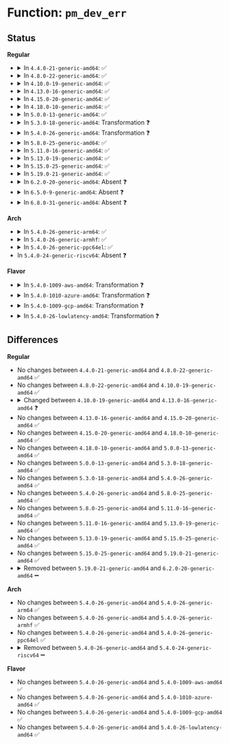 # Function: <code>pm_dev_err</code>

## Status
<b>Regular</b>
<ul>
<li>
<details>
<summary>In <code>4.4.0-21-generic-amd64</code>: ✅</summary>

```c
void pm_dev_err(struct device * dev, pm_message_t state, char * info, int error)
```

```json
{
  "name": "pm_dev_err",
  "collision_type": "Unique Static",
  "inline_type": "No",
  "funcs": [
    {
      "addr": 18446744071584450080,
      "name": "pm_dev_err",
      "external": false,
      "loc": "drivers/base/power/main.c:352",
      "file": "drivers/base/power/main.c",
      "inline": "seen, unknown",
      "caller_inline": [],
      "caller_func": [
        "drivers/base/power/main.c:async_resume_noirq",
        "drivers/base/power/main.c:async_resume_early",
        "drivers/base/power/main.c:async_resume",
        "drivers/base/power/main.c:async_suspend_noirq",
        "drivers/base/power/main.c:async_suspend_late",
        "drivers/base/power/main.c:async_suspend",
        "drivers/base/power/main.c:dpm_resume_noirq",
        "drivers/base/power/main.c:dpm_resume_early",
        "drivers/base/power/main.c:dpm_resume",
        "drivers/base/power/main.c:dpm_suspend_noirq",
        "drivers/base/power/main.c:dpm_suspend_late",
        "drivers/base/power/main.c:dpm_suspend"
      ]
    }
  ],
  "symbols": [
    {
      "addr": 18446744071584450080,
      "name": "pm_dev_err",
      "section": ".text",
      "bind": "STB_LOCAL",
      "size": 73
    }
  ]
}
```
</details>
</li>
<li>
<details>
<summary>In <code>4.8.0-22-generic-amd64</code>: ✅</summary>

```c
void pm_dev_err(struct device * dev, pm_message_t state, char * info, int error)
```

```json
{
  "name": "pm_dev_err",
  "collision_type": "Unique Static",
  "inline_type": "No",
  "funcs": [
    {
      "addr": 18446744071584786208,
      "name": "pm_dev_err",
      "external": false,
      "loc": "drivers/base/power/main.c:354",
      "file": "drivers/base/power/main.c",
      "inline": "seen, unknown",
      "caller_inline": [],
      "caller_func": [
        "drivers/base/power/main.c:dpm_suspend",
        "drivers/base/power/main.c:async_suspend",
        "drivers/base/power/main.c:dpm_suspend_late",
        "drivers/base/power/main.c:async_suspend_late",
        "drivers/base/power/main.c:dpm_suspend_noirq",
        "drivers/base/power/main.c:async_suspend_noirq",
        "drivers/base/power/main.c:dpm_resume",
        "drivers/base/power/main.c:async_resume",
        "drivers/base/power/main.c:dpm_resume_early",
        "drivers/base/power/main.c:async_resume_early",
        "drivers/base/power/main.c:dpm_resume_noirq",
        "drivers/base/power/main.c:async_resume_noirq"
      ]
    }
  ],
  "symbols": [
    {
      "addr": 18446744071584786208,
      "name": "pm_dev_err",
      "section": ".text",
      "bind": "STB_LOCAL",
      "size": 73
    }
  ]
}
```
</details>
</li>
<li>
<details>
<summary>In <code>4.10.0-19-generic-amd64</code>: ✅</summary>

```c
void pm_dev_err(struct device * dev, pm_message_t state, char * info, int error)
```

```json
{
  "name": "pm_dev_err",
  "collision_type": "Unique Static",
  "inline_type": "No",
  "funcs": [
    {
      "addr": 18446744071584978000,
      "name": "pm_dev_err",
      "external": false,
      "loc": "drivers/base/power/main.c:412",
      "file": "drivers/base/power/main.c",
      "inline": "seen, unknown",
      "caller_inline": [],
      "caller_func": [
        "drivers/base/power/main.c:dpm_suspend",
        "drivers/base/power/main.c:async_suspend",
        "drivers/base/power/main.c:dpm_suspend_late",
        "drivers/base/power/main.c:async_suspend_late",
        "drivers/base/power/main.c:dpm_suspend_noirq",
        "drivers/base/power/main.c:async_suspend_noirq",
        "drivers/base/power/main.c:dpm_resume",
        "drivers/base/power/main.c:async_resume",
        "drivers/base/power/main.c:dpm_resume_early",
        "drivers/base/power/main.c:async_resume_early",
        "drivers/base/power/main.c:dpm_resume_noirq",
        "drivers/base/power/main.c:async_resume_noirq"
      ]
    }
  ],
  "symbols": [
    {
      "addr": 18446744071584978000,
      "name": "pm_dev_err",
      "section": ".text",
      "bind": "STB_LOCAL",
      "size": 73
    }
  ]
}
```
</details>
</li>
<li>
<details>
<summary>In <code>4.13.0-16-generic-amd64</code>: ✅</summary>

```c
void pm_dev_err(struct device * dev, pm_message_t state, const char * info, int error)
```

```json
{
  "name": "pm_dev_err",
  "collision_type": "Unique Static",
  "inline_type": "No",
  "funcs": [
    {
      "addr": 18446744071585062672,
      "name": "pm_dev_err",
      "external": false,
      "loc": "drivers/base/power/main.c:414",
      "file": "drivers/base/power/main.c",
      "inline": "seen, unknown",
      "caller_inline": [],
      "caller_func": [
        "drivers/base/power/main.c:dpm_suspend",
        "drivers/base/power/main.c:async_suspend",
        "drivers/base/power/main.c:dpm_suspend_late",
        "drivers/base/power/main.c:async_suspend_late",
        "drivers/base/power/main.c:dpm_suspend_noirq",
        "drivers/base/power/main.c:async_suspend_noirq",
        "drivers/base/power/main.c:dpm_resume",
        "drivers/base/power/main.c:async_resume",
        "drivers/base/power/main.c:dpm_resume_early",
        "drivers/base/power/main.c:async_resume_early",
        "drivers/base/power/main.c:dpm_resume_noirq",
        "drivers/base/power/main.c:async_resume_noirq"
      ]
    }
  ],
  "symbols": [
    {
      "addr": 18446744071585062672,
      "name": "pm_dev_err",
      "section": ".text",
      "bind": "STB_LOCAL",
      "size": 71
    }
  ]
}
```
</details>
</li>
<li>
<details>
<summary>In <code>4.15.0-20-generic-amd64</code>: ✅</summary>

```c
void pm_dev_err(struct device * dev, pm_message_t state, const char * info, int error)
```

```json
{
  "name": "pm_dev_err",
  "collision_type": "Unique Static",
  "inline_type": "No",
  "funcs": [
    {
      "addr": 18446744071585485504,
      "name": "pm_dev_err",
      "external": false,
      "loc": "drivers/base/power/main.c:414",
      "file": "drivers/base/power/main.c",
      "inline": "seen, unknown",
      "caller_inline": [],
      "caller_func": [
        "drivers/base/power/main.c:dpm_suspend",
        "drivers/base/power/main.c:async_suspend",
        "drivers/base/power/main.c:dpm_suspend_late",
        "drivers/base/power/main.c:async_suspend_late",
        "drivers/base/power/main.c:dpm_noirq_suspend_devices",
        "drivers/base/power/main.c:async_suspend_noirq",
        "drivers/base/power/main.c:dpm_resume",
        "drivers/base/power/main.c:async_resume",
        "drivers/base/power/main.c:dpm_resume_early",
        "drivers/base/power/main.c:async_resume_early",
        "drivers/base/power/main.c:dpm_noirq_resume_devices",
        "drivers/base/power/main.c:async_resume_noirq"
      ]
    }
  ],
  "symbols": [
    {
      "addr": 18446744071585485504,
      "name": "pm_dev_err",
      "section": ".text",
      "bind": "STB_LOCAL",
      "size": 71
    }
  ]
}
```
</details>
</li>
<li>
<details>
<summary>In <code>4.18.0-10-generic-amd64</code>: ✅</summary>

```c
void pm_dev_err(struct device * dev, pm_message_t state, const char * info, int error)
```

```json
{
  "name": "pm_dev_err",
  "collision_type": "Unique Static",
  "inline_type": "No",
  "funcs": [
    {
      "addr": 18446744071585743776,
      "name": "pm_dev_err",
      "external": false,
      "loc": "drivers/base/power/main.c:410",
      "file": "drivers/base/power/main.c",
      "inline": "seen, unknown",
      "caller_inline": [],
      "caller_func": [
        "drivers/base/power/main.c:dpm_suspend",
        "drivers/base/power/main.c:async_suspend",
        "drivers/base/power/main.c:dpm_suspend_late",
        "drivers/base/power/main.c:async_suspend_late",
        "drivers/base/power/main.c:dpm_noirq_suspend_devices",
        "drivers/base/power/main.c:async_suspend_noirq",
        "drivers/base/power/main.c:dpm_resume",
        "drivers/base/power/main.c:async_resume",
        "drivers/base/power/main.c:dpm_resume_early",
        "drivers/base/power/main.c:async_resume_early",
        "drivers/base/power/main.c:dpm_noirq_resume_devices",
        "drivers/base/power/main.c:async_resume_noirq"
      ]
    }
  ],
  "symbols": [
    {
      "addr": 18446744071585743776,
      "name": "pm_dev_err",
      "section": ".text",
      "bind": "STB_LOCAL",
      "size": 71
    }
  ]
}
```
</details>
</li>
<li>
<details>
<summary>In <code>5.0.0-13-generic-amd64</code>: ✅</summary>

```c
void pm_dev_err(struct device * dev, pm_message_t state, const char * info, int error)
```

```json
{
  "name": "pm_dev_err",
  "collision_type": "Unique Static",
  "inline_type": "No",
  "funcs": [
    {
      "addr": 18446744071585876512,
      "name": "pm_dev_err",
      "external": false,
      "loc": "drivers/base/power/main.c:411",
      "file": "drivers/base/power/main.c",
      "inline": "seen, unknown",
      "caller_inline": [],
      "caller_func": [
        "drivers/base/power/main.c:dpm_suspend",
        "drivers/base/power/main.c:async_suspend",
        "drivers/base/power/main.c:dpm_suspend_late",
        "drivers/base/power/main.c:async_suspend_late",
        "drivers/base/power/main.c:dpm_noirq_suspend_devices",
        "drivers/base/power/main.c:async_suspend_noirq",
        "drivers/base/power/main.c:dpm_resume",
        "drivers/base/power/main.c:async_resume",
        "drivers/base/power/main.c:dpm_resume_early",
        "drivers/base/power/main.c:async_resume_early",
        "drivers/base/power/main.c:dpm_noirq_resume_devices",
        "drivers/base/power/main.c:async_resume_noirq"
      ]
    }
  ],
  "symbols": [
    {
      "addr": 18446744071585876512,
      "name": "pm_dev_err",
      "section": ".text",
      "bind": "STB_LOCAL",
      "size": 71
    }
  ]
}
```
</details>
</li>
<li>
<details>
<summary>In <code>5.3.0-18-generic-amd64</code>: Transformation ❓</summary>

```c
void pm_dev_err(struct device * dev, pm_message_t state, const char * info, int error)
```

```json
{
  "name": "pm_dev_err",
  "collision_type": "Unique Static",
  "inline_type": "No",
  "funcs": [
    {
      "addr": 0,
      "name": "pm_dev_err",
      "external": false,
      "loc": "drivers/base/power/main.c:418",
      "file": "drivers/base/power/main.c",
      "inline": "seen, unknown",
      "caller_inline": [],
      "caller_func": [
        "drivers/base/power/main.c:dpm_suspend",
        "drivers/base/power/main.c:async_suspend",
        "drivers/base/power/main.c:dpm_suspend_late",
        "drivers/base/power/main.c:async_suspend_late",
        "drivers/base/power/main.c:dpm_noirq_suspend_devices",
        "drivers/base/power/main.c:async_suspend_noirq",
        "drivers/base/power/main.c:dpm_resume",
        "drivers/base/power/main.c:async_resume",
        "drivers/base/power/main.c:dpm_resume_early",
        "drivers/base/power/main.c:async_resume_early",
        "drivers/base/power/main.c:dpm_noirq_resume_devices",
        "drivers/base/power/main.c:async_resume_noirq"
      ]
    }
  ],
  "symbols": [
    {
      "addr": 18446744071586099792,
      "name": "pm_dev_err",
      "section": ".text",
      "bind": "STB_LOCAL",
      "size": 48
    },
    {
      "addr": 18446744071586113760,
      "name": "pm_dev_err.cold",
      "section": ".text",
      "bind": "STB_LOCAL",
      "size": 31
    }
  ]
}
```
</details>
</li>
<li>
<details>
<summary>In <code>5.4.0-26-generic-amd64</code>: Transformation ❓</summary>

```c
void pm_dev_err(struct device * dev, pm_message_t state, const char * info, int error)
```

```json
{
  "name": "pm_dev_err",
  "collision_type": "Unique Static",
  "inline_type": "No",
  "funcs": [
    {
      "addr": 0,
      "name": "pm_dev_err",
      "external": false,
      "loc": "drivers/base/power/main.c:446",
      "file": "drivers/base/power/main.c",
      "inline": "seen, unknown",
      "caller_inline": [],
      "caller_func": [
        "drivers/base/power/main.c:dpm_suspend",
        "drivers/base/power/main.c:async_suspend",
        "drivers/base/power/main.c:dpm_suspend_late",
        "drivers/base/power/main.c:async_suspend_late",
        "drivers/base/power/main.c:dpm_suspend_noirq",
        "drivers/base/power/main.c:async_suspend_noirq",
        "drivers/base/power/main.c:dpm_resume",
        "drivers/base/power/main.c:async_resume",
        "drivers/base/power/main.c:dpm_resume_early",
        "drivers/base/power/main.c:async_resume_early",
        "drivers/base/power/main.c:dpm_resume_noirq",
        "drivers/base/power/main.c:async_resume_noirq"
      ]
    }
  ],
  "symbols": [
    {
      "addr": 18446744071586247184,
      "name": "pm_dev_err",
      "section": ".text",
      "bind": "STB_LOCAL",
      "size": 48
    },
    {
      "addr": 18446744071586261184,
      "name": "pm_dev_err.cold",
      "section": ".text",
      "bind": "STB_LOCAL",
      "size": 31
    }
  ]
}
```
</details>
</li>
<li>
<details>
<summary>In <code>5.8.0-25-generic-amd64</code>: ✅</summary>

```c
void pm_dev_err(struct device * dev, pm_message_t state, const char * info, int error)
```

```json
{
  "name": "pm_dev_err",
  "collision_type": "Unique Static",
  "inline_type": "No",
  "funcs": [
    {
      "addr": 18446744071587029216,
      "name": "pm_dev_err",
      "external": false,
      "loc": "drivers/base/power/main.c:450",
      "file": "drivers/base/power/main.c",
      "inline": "seen, unknown",
      "caller_inline": [],
      "caller_func": [
        "drivers/base/power/main.c:dpm_suspend",
        "drivers/base/power/main.c:async_suspend",
        "drivers/base/power/main.c:dpm_suspend_late",
        "drivers/base/power/main.c:async_suspend_late",
        "drivers/base/power/main.c:dpm_noirq_suspend_devices",
        "drivers/base/power/main.c:async_suspend_noirq",
        "drivers/base/power/main.c:dpm_resume",
        "drivers/base/power/main.c:async_resume",
        "drivers/base/power/main.c:dpm_resume_early",
        "drivers/base/power/main.c:async_resume_early",
        "drivers/base/power/main.c:dpm_noirq_resume_devices",
        "drivers/base/power/main.c:async_resume_noirq"
      ]
    }
  ],
  "symbols": [
    {
      "addr": 18446744071587029216,
      "name": "pm_dev_err",
      "section": ".text",
      "bind": "STB_LOCAL",
      "size": 70
    }
  ]
}
```
</details>
</li>
<li>
<details>
<summary>In <code>5.11.0-16-generic-amd64</code>: ✅</summary>

```c
void pm_dev_err(struct device * dev, pm_message_t state, const char * info, int error)
```

```json
{
  "name": "pm_dev_err",
  "collision_type": "Unique Static",
  "inline_type": "No",
  "funcs": [
    {
      "addr": 18446744071591488692,
      "name": "pm_dev_err",
      "external": false,
      "loc": "drivers/base/power/main.c:449",
      "file": "drivers/base/power/main.c",
      "inline": "seen, unknown",
      "caller_inline": [],
      "caller_func": [
        "drivers/base/power/main.c:dpm_suspend",
        "drivers/base/power/main.c:async_suspend",
        "drivers/base/power/main.c:dpm_suspend_late",
        "drivers/base/power/main.c:async_suspend_late",
        "drivers/base/power/main.c:dpm_noirq_suspend_devices",
        "drivers/base/power/main.c:async_suspend_noirq",
        "drivers/base/power/main.c:dpm_resume",
        "drivers/base/power/main.c:async_resume",
        "drivers/base/power/main.c:dpm_resume_early",
        "drivers/base/power/main.c:async_resume_early",
        "drivers/base/power/main.c:dpm_noirq_resume_devices",
        "drivers/base/power/main.c:async_resume_noirq"
      ]
    }
  ],
  "symbols": [
    {
      "addr": 18446744071591488692,
      "name": "pm_dev_err",
      "section": ".text",
      "bind": "STB_LOCAL",
      "size": 70
    }
  ]
}
```
</details>
</li>
<li>
<details>
<summary>In <code>5.13.0-19-generic-amd64</code>: ✅</summary>

```c
void pm_dev_err(struct device * dev, pm_message_t state, const char * info, int error)
```

```json
{
  "name": "pm_dev_err",
  "collision_type": "Unique Static",
  "inline_type": "No",
  "funcs": [
    {
      "addr": 18446744071591431734,
      "name": "pm_dev_err",
      "external": false,
      "loc": "drivers/base/power/main.c:450",
      "file": "drivers/base/power/main.c",
      "inline": "seen, unknown",
      "caller_inline": [],
      "caller_func": [
        "drivers/base/power/main.c:dpm_suspend",
        "drivers/base/power/main.c:async_suspend",
        "drivers/base/power/main.c:dpm_suspend_late",
        "drivers/base/power/main.c:async_suspend_late",
        "drivers/base/power/main.c:dpm_noirq_suspend_devices",
        "drivers/base/power/main.c:async_suspend_noirq",
        "drivers/base/power/main.c:dpm_resume",
        "drivers/base/power/main.c:async_resume",
        "drivers/base/power/main.c:dpm_resume_early",
        "drivers/base/power/main.c:async_resume_early",
        "drivers/base/power/main.c:dpm_noirq_resume_devices",
        "drivers/base/power/main.c:async_resume_noirq"
      ]
    }
  ],
  "symbols": [
    {
      "addr": 18446744071591431734,
      "name": "pm_dev_err",
      "section": ".text",
      "bind": "STB_LOCAL",
      "size": 60
    }
  ]
}
```
</details>
</li>
<li>
<details>
<summary>In <code>5.15.0-25-generic-amd64</code>: ✅</summary>

```c
void pm_dev_err(struct device * dev, pm_message_t state, const char * info, int error)
```

```json
{
  "name": "pm_dev_err",
  "collision_type": "Unique Static",
  "inline_type": "No",
  "funcs": [
    {
      "addr": 18446744071592491248,
      "name": "pm_dev_err",
      "external": false,
      "loc": "drivers/base/power/main.c:447",
      "file": "drivers/base/power/main.c",
      "inline": "seen, unknown",
      "caller_inline": [],
      "caller_func": [
        "drivers/base/power/main.c:dpm_suspend",
        "drivers/base/power/main.c:async_suspend",
        "drivers/base/power/main.c:dpm_suspend_late",
        "drivers/base/power/main.c:async_suspend_late",
        "drivers/base/power/main.c:dpm_noirq_suspend_devices",
        "drivers/base/power/main.c:async_suspend_noirq",
        "drivers/base/power/main.c:dpm_resume",
        "drivers/base/power/main.c:async_resume",
        "drivers/base/power/main.c:dpm_resume_early",
        "drivers/base/power/main.c:async_resume_early",
        "drivers/base/power/main.c:dpm_noirq_resume_devices",
        "drivers/base/power/main.c:async_resume_noirq"
      ]
    }
  ],
  "symbols": [
    {
      "addr": 18446744071592491248,
      "name": "pm_dev_err",
      "section": ".text",
      "bind": "STB_LOCAL",
      "size": 60
    }
  ]
}
```
</details>
</li>
<li>
<details>
<summary>In <code>5.19.0-21-generic-amd64</code>: ✅</summary>

```c
void pm_dev_err(struct device * dev, pm_message_t state, const char * info, int error)
```

```json
{
  "name": "pm_dev_err",
  "collision_type": "Unique Static",
  "inline_type": "No",
  "funcs": [
    {
      "addr": 18446744071594361025,
      "name": "pm_dev_err",
      "external": false,
      "loc": "drivers/base/power/main.c:446",
      "file": "drivers/base/power/main.c",
      "inline": "seen, unknown",
      "caller_inline": [],
      "caller_func": [
        "drivers/base/power/main.c:dpm_suspend",
        "drivers/base/power/main.c:async_suspend",
        "drivers/base/power/main.c:dpm_suspend_late",
        "drivers/base/power/main.c:async_suspend_late",
        "drivers/base/power/main.c:dpm_noirq_suspend_devices",
        "drivers/base/power/main.c:async_suspend_noirq",
        "drivers/base/power/main.c:dpm_resume",
        "drivers/base/power/main.c:async_resume",
        "drivers/base/power/main.c:dpm_resume_early",
        "drivers/base/power/main.c:async_resume_early",
        "drivers/base/power/main.c:dpm_noirq_resume_devices",
        "drivers/base/power/main.c:async_resume_noirq"
      ]
    }
  ],
  "symbols": [
    {
      "addr": 18446744071594361025,
      "name": "pm_dev_err",
      "section": ".text",
      "bind": "STB_LOCAL",
      "size": 78
    }
  ]
}
```
</details>
</li>
<li>
<details>
<summary>In <code>6.2.0-20-generic-amd64</code>: Absent ❓</summary>

```json
{
  "name": "pm_dev_err",
  "collision_type": "Unique Static",
  "inline_type": "Full",
  "funcs": [
    {
      "addr": 18446744071590408808,
      "name": "pm_dev_err",
      "external": false,
      "loc": "drivers/base/power/main.c:446",
      "file": "drivers/base/power/main.c",
      "inline": "not declared, inlined",
      "caller_inline": [
        "drivers/base/power/main.c:dpm_suspend",
        "drivers/base/power/main.c:async_suspend",
        "drivers/base/power/main.c:dpm_suspend_late",
        "drivers/base/power/main.c:async_suspend_late",
        "drivers/base/power/main.c:dpm_noirq_suspend_devices",
        "drivers/base/power/main.c:async_suspend_noirq",
        "drivers/base/power/main.c:dpm_resume",
        "drivers/base/power/main.c:async_resume",
        "drivers/base/power/main.c:dpm_resume_early",
        "drivers/base/power/main.c:async_resume_early",
        "drivers/base/power/main.c:dpm_noirq_resume_devices",
        "drivers/base/power/main.c:async_resume_noirq"
      ],
      "caller_func": []
    }
  ],
  "symbols": []
}
```
</details>
</li>
<li>
<details>
<summary>In <code>6.5.0-9-generic-amd64</code>: Absent ❓</summary>

```json
{
  "name": "pm_dev_err",
  "collision_type": "Unique Static",
  "inline_type": "Full",
  "funcs": [
    {
      "addr": 18446744071590728376,
      "name": "pm_dev_err",
      "external": false,
      "loc": "drivers/base/power/main.c:446",
      "file": "drivers/base/power/main.c",
      "inline": "not declared, inlined",
      "caller_inline": [
        "drivers/base/power/main.c:dpm_suspend",
        "drivers/base/power/main.c:async_suspend",
        "drivers/base/power/main.c:dpm_suspend_late",
        "drivers/base/power/main.c:async_suspend_late",
        "drivers/base/power/main.c:dpm_noirq_suspend_devices",
        "drivers/base/power/main.c:async_suspend_noirq",
        "drivers/base/power/main.c:dpm_resume",
        "drivers/base/power/main.c:async_resume",
        "drivers/base/power/main.c:dpm_resume_early",
        "drivers/base/power/main.c:async_resume_early",
        "drivers/base/power/main.c:dpm_noirq_resume_devices",
        "drivers/base/power/main.c:async_resume_noirq"
      ],
      "caller_func": []
    }
  ],
  "symbols": []
}
```
</details>
</li>
<li>
<details>
<summary>In <code>6.8.0-31-generic-amd64</code>: Absent ❓</summary>

```json
{
  "name": "pm_dev_err",
  "collision_type": "Unique Static",
  "inline_type": "Full",
  "funcs": [
    {
      "addr": 18446744071591090296,
      "name": "pm_dev_err",
      "external": false,
      "loc": "drivers/base/power/main.c:446",
      "file": "drivers/base/power/main.c",
      "inline": "not declared, inlined",
      "caller_inline": [
        "drivers/base/power/main.c:dpm_suspend",
        "drivers/base/power/main.c:async_suspend",
        "drivers/base/power/main.c:dpm_suspend_late",
        "drivers/base/power/main.c:async_suspend_late",
        "drivers/base/power/main.c:dpm_noirq_suspend_devices",
        "drivers/base/power/main.c:async_suspend_noirq",
        "drivers/base/power/main.c:device_resume",
        "drivers/base/power/main.c:device_resume_early",
        "drivers/base/power/main.c:device_resume_noirq"
      ],
      "caller_func": []
    }
  ],
  "symbols": []
}
```
</details>
</li>
</ul>
<b>Arch</b>
<ul>
<li>
<details>
<summary>In <code>5.4.0-26-generic-arm64</code>: ✅</summary>

```c
void pm_dev_err(struct device * dev, pm_message_t state, const char * info, int error)
```

```json
{
  "name": "pm_dev_err",
  "collision_type": "Unique Static",
  "inline_type": "No",
  "funcs": [
    {
      "addr": 18446603336499082604,
      "name": "pm_dev_err",
      "external": false,
      "loc": "drivers/base/power/main.c:446",
      "file": "drivers/base/power/main.c",
      "inline": "seen, unknown",
      "caller_inline": [],
      "caller_func": [
        "drivers/base/power/main.c:dpm_suspend",
        "drivers/base/power/main.c:async_suspend",
        "drivers/base/power/main.c:dpm_suspend_late",
        "drivers/base/power/main.c:async_suspend_late",
        "drivers/base/power/main.c:dpm_suspend_noirq",
        "drivers/base/power/main.c:async_suspend_noirq",
        "drivers/base/power/main.c:dpm_resume",
        "drivers/base/power/main.c:async_resume",
        "drivers/base/power/main.c:dpm_resume_early",
        "drivers/base/power/main.c:async_resume_early",
        "drivers/base/power/main.c:dpm_resume_noirq",
        "drivers/base/power/main.c:async_resume_noirq"
      ]
    }
  ],
  "symbols": [
    {
      "addr": 18446603336499082604,
      "name": "pm_dev_err",
      "section": ".text",
      "bind": "STB_LOCAL",
      "size": 112
    }
  ]
}
```
</details>
</li>
<li>
<details>
<summary>In <code>5.4.0-26-generic-armhf</code>: ✅</summary>

```c
void pm_dev_err(struct device * dev, pm_message_t state, const char * info, int error)
```

```json
{
  "name": "pm_dev_err",
  "collision_type": "Unique Static",
  "inline_type": "No",
  "funcs": [
    {
      "addr": 3231635588,
      "name": "pm_dev_err",
      "external": false,
      "loc": "drivers/base/power/main.c:446",
      "file": "drivers/base/power/main.c",
      "inline": "seen, unknown",
      "caller_inline": [],
      "caller_func": [
        "drivers/base/power/main.c:dpm_suspend",
        "drivers/base/power/main.c:async_suspend",
        "drivers/base/power/main.c:dpm_suspend_late",
        "drivers/base/power/main.c:async_suspend_late",
        "drivers/base/power/main.c:dpm_suspend_noirq",
        "drivers/base/power/main.c:async_suspend_noirq",
        "drivers/base/power/main.c:dpm_resume",
        "drivers/base/power/main.c:async_resume",
        "drivers/base/power/main.c:dpm_resume_early",
        "drivers/base/power/main.c:async_resume_early",
        "drivers/base/power/main.c:dpm_resume_noirq",
        "drivers/base/power/main.c:async_resume_noirq"
      ]
    }
  ],
  "symbols": [
    {
      "addr": 3231635588,
      "name": "pm_dev_err",
      "section": ".text",
      "bind": "STB_LOCAL",
      "size": 92
    }
  ]
}
```
</details>
</li>
<li>
<details>
<summary>In <code>5.4.0-26-generic-ppc64el</code>: ✅</summary>

```c
void pm_dev_err(struct device * dev, pm_message_t state, const char * info, int error)
```

```json
{
  "name": "pm_dev_err",
  "collision_type": "Unique Static",
  "inline_type": "No",
  "funcs": [
    {
      "addr": 13835058055292242544,
      "name": "pm_dev_err",
      "external": false,
      "loc": "drivers/base/power/main.c:446",
      "file": "drivers/base/power/main.c",
      "inline": "seen, unknown",
      "caller_inline": [],
      "caller_func": [
        "drivers/base/power/main.c:dpm_suspend",
        "drivers/base/power/main.c:async_suspend",
        "drivers/base/power/main.c:dpm_suspend_late",
        "drivers/base/power/main.c:async_suspend_late",
        "drivers/base/power/main.c:dpm_suspend_noirq",
        "drivers/base/power/main.c:async_suspend_noirq",
        "drivers/base/power/main.c:dpm_resume",
        "drivers/base/power/main.c:async_resume",
        "drivers/base/power/main.c:dpm_resume_early",
        "drivers/base/power/main.c:async_resume_early",
        "drivers/base/power/main.c:dpm_resume_noirq",
        "drivers/base/power/main.c:async_resume_noirq"
      ]
    }
  ],
  "symbols": [
    {
      "addr": 13835058055292242544,
      "name": "pm_dev_err",
      "section": ".text",
      "bind": "STB_LOCAL",
      "size": 128
    }
  ]
}
```
</details>
</li>
<li>
In <code>5.4.0-24-generic-riscv64</code>: Absent ❓
</li>
</ul>
<b>Flavor</b>
<ul>
<li>
<details>
<summary>In <code>5.4.0-1009-aws-amd64</code>: Transformation ❓</summary>

```c
void pm_dev_err(struct device * dev, pm_message_t state, const char * info, int error)
```

```json
{
  "name": "pm_dev_err",
  "collision_type": "Unique Static",
  "inline_type": "No",
  "funcs": [
    {
      "addr": 0,
      "name": "pm_dev_err",
      "external": false,
      "loc": "drivers/base/power/main.c:446",
      "file": "drivers/base/power/main.c",
      "inline": "seen, unknown",
      "caller_inline": [],
      "caller_func": [
        "drivers/base/power/main.c:dpm_suspend",
        "drivers/base/power/main.c:async_suspend",
        "drivers/base/power/main.c:dpm_suspend_late",
        "drivers/base/power/main.c:async_suspend_late",
        "drivers/base/power/main.c:dpm_suspend_noirq",
        "drivers/base/power/main.c:async_suspend_noirq",
        "drivers/base/power/main.c:dpm_resume",
        "drivers/base/power/main.c:async_resume",
        "drivers/base/power/main.c:dpm_resume_early",
        "drivers/base/power/main.c:async_resume_early",
        "drivers/base/power/main.c:dpm_resume_noirq",
        "drivers/base/power/main.c:async_resume_noirq"
      ]
    }
  ],
  "symbols": [
    {
      "addr": 18446744071586008912,
      "name": "pm_dev_err",
      "section": ".text",
      "bind": "STB_LOCAL",
      "size": 48
    },
    {
      "addr": 18446744071586024512,
      "name": "pm_dev_err.cold",
      "section": ".text",
      "bind": "STB_LOCAL",
      "size": 31
    }
  ]
}
```
</details>
</li>
<li>
<details>
<summary>In <code>5.4.0-1010-azure-amd64</code>: Transformation ❓</summary>

```c
void pm_dev_err(struct device * dev, pm_message_t state, const char * info, int error)
```

```json
{
  "name": "pm_dev_err",
  "collision_type": "Unique Static",
  "inline_type": "No",
  "funcs": [
    {
      "addr": 0,
      "name": "pm_dev_err",
      "external": false,
      "loc": "drivers/base/power/main.c:446",
      "file": "drivers/base/power/main.c",
      "inline": "seen, unknown",
      "caller_inline": [],
      "caller_func": [
        "drivers/base/power/main.c:dpm_suspend",
        "drivers/base/power/main.c:async_suspend",
        "drivers/base/power/main.c:dpm_suspend_late",
        "drivers/base/power/main.c:async_suspend_late",
        "drivers/base/power/main.c:dpm_suspend_noirq",
        "drivers/base/power/main.c:async_suspend_noirq",
        "drivers/base/power/main.c:dpm_resume",
        "drivers/base/power/main.c:async_resume",
        "drivers/base/power/main.c:dpm_resume_early",
        "drivers/base/power/main.c:async_resume_early",
        "drivers/base/power/main.c:dpm_resume_noirq",
        "drivers/base/power/main.c:async_resume_noirq"
      ]
    }
  ],
  "symbols": [
    {
      "addr": 18446744071585856512,
      "name": "pm_dev_err",
      "section": ".text",
      "bind": "STB_LOCAL",
      "size": 48
    },
    {
      "addr": 18446744071585870464,
      "name": "pm_dev_err.cold",
      "section": ".text",
      "bind": "STB_LOCAL",
      "size": 31
    }
  ]
}
```
</details>
</li>
<li>
<details>
<summary>In <code>5.4.0-1009-gcp-amd64</code>: Transformation ❓</summary>

```c
void pm_dev_err(struct device * dev, pm_message_t state, const char * info, int error)
```

```json
{
  "name": "pm_dev_err",
  "collision_type": "Unique Static",
  "inline_type": "No",
  "funcs": [
    {
      "addr": 0,
      "name": "pm_dev_err",
      "external": false,
      "loc": "drivers/base/power/main.c:446",
      "file": "drivers/base/power/main.c",
      "inline": "seen, unknown",
      "caller_inline": [],
      "caller_func": [
        "drivers/base/power/main.c:dpm_suspend",
        "drivers/base/power/main.c:async_suspend",
        "drivers/base/power/main.c:dpm_suspend_late",
        "drivers/base/power/main.c:async_suspend_late",
        "drivers/base/power/main.c:dpm_suspend_noirq",
        "drivers/base/power/main.c:async_suspend_noirq",
        "drivers/base/power/main.c:dpm_resume",
        "drivers/base/power/main.c:async_resume",
        "drivers/base/power/main.c:dpm_resume_early",
        "drivers/base/power/main.c:async_resume_early",
        "drivers/base/power/main.c:dpm_resume_noirq",
        "drivers/base/power/main.c:async_resume_noirq"
      ]
    }
  ],
  "symbols": [
    {
      "addr": 18446744071586197200,
      "name": "pm_dev_err",
      "section": ".text",
      "bind": "STB_LOCAL",
      "size": 48
    },
    {
      "addr": 18446744071586211200,
      "name": "pm_dev_err.cold",
      "section": ".text",
      "bind": "STB_LOCAL",
      "size": 31
    }
  ]
}
```
</details>
</li>
<li>
<details>
<summary>In <code>5.4.0-26-lowlatency-amd64</code>: Transformation ❓</summary>

```c
void pm_dev_err(struct device * dev, pm_message_t state, const char * info, int error)
```

```json
{
  "name": "pm_dev_err",
  "collision_type": "Unique Static",
  "inline_type": "No",
  "funcs": [
    {
      "addr": 0,
      "name": "pm_dev_err",
      "external": false,
      "loc": "drivers/base/power/main.c:446",
      "file": "drivers/base/power/main.c",
      "inline": "seen, unknown",
      "caller_inline": [],
      "caller_func": [
        "drivers/base/power/main.c:dpm_suspend",
        "drivers/base/power/main.c:async_suspend",
        "drivers/base/power/main.c:dpm_suspend_late",
        "drivers/base/power/main.c:async_suspend_late",
        "drivers/base/power/main.c:dpm_suspend_noirq",
        "drivers/base/power/main.c:async_suspend_noirq",
        "drivers/base/power/main.c:dpm_resume",
        "drivers/base/power/main.c:async_resume",
        "drivers/base/power/main.c:dpm_resume_early",
        "drivers/base/power/main.c:async_resume_early",
        "drivers/base/power/main.c:dpm_resume_noirq",
        "drivers/base/power/main.c:async_resume_noirq"
      ]
    }
  ],
  "symbols": [
    {
      "addr": 18446744071586305872,
      "name": "pm_dev_err",
      "section": ".text",
      "bind": "STB_LOCAL",
      "size": 48
    },
    {
      "addr": 18446744071586320272,
      "name": "pm_dev_err.cold",
      "section": ".text",
      "bind": "STB_LOCAL",
      "size": 31
    }
  ]
}
```
</details>
</li>
</ul>

## Differences
<b>Regular</b>
<ul>
<li>
No changes between <code>4.4.0-21-generic-amd64</code> and <code>4.8.0-22-generic-amd64</code> ✅
</li>
<li>
No changes between <code>4.8.0-22-generic-amd64</code> and <code>4.10.0-19-generic-amd64</code> ✅
</li>
<li>
<details>
<summary>Changed between <code>4.10.0-19-generic-amd64</code> and <code>4.13.0-16-generic-amd64</code> ❓</summary>
<ul>
<li>
<b>Param type changed. </b>
<code>char * info</code> ➡️ <code>const char * info</code>
</li>
</ul>
</details>
</li>
<li>
No changes between <code>4.13.0-16-generic-amd64</code> and <code>4.15.0-20-generic-amd64</code> ✅
</li>
<li>
No changes between <code>4.15.0-20-generic-amd64</code> and <code>4.18.0-10-generic-amd64</code> ✅
</li>
<li>
No changes between <code>4.18.0-10-generic-amd64</code> and <code>5.0.0-13-generic-amd64</code> ✅
</li>
<li>
No changes between <code>5.0.0-13-generic-amd64</code> and <code>5.3.0-18-generic-amd64</code> ✅
</li>
<li>
No changes between <code>5.3.0-18-generic-amd64</code> and <code>5.4.0-26-generic-amd64</code> ✅
</li>
<li>
No changes between <code>5.4.0-26-generic-amd64</code> and <code>5.8.0-25-generic-amd64</code> ✅
</li>
<li>
No changes between <code>5.8.0-25-generic-amd64</code> and <code>5.11.0-16-generic-amd64</code> ✅
</li>
<li>
No changes between <code>5.11.0-16-generic-amd64</code> and <code>5.13.0-19-generic-amd64</code> ✅
</li>
<li>
No changes between <code>5.13.0-19-generic-amd64</code> and <code>5.15.0-25-generic-amd64</code> ✅
</li>
<li>
No changes between <code>5.15.0-25-generic-amd64</code> and <code>5.19.0-21-generic-amd64</code> ✅
</li>
<li>
<details>
<summary>Removed between <code>5.19.0-21-generic-amd64</code> and <code>6.2.0-20-generic-amd64</code> ➖</summary>

```c
void pm_dev_err(struct device * dev, pm_message_t state, const char * info, int error)
```
</details>
</li>
</ul>
<b>Arch</b>
<ul>
<li>
No changes between <code>5.4.0-26-generic-amd64</code> and <code>5.4.0-26-generic-arm64</code> ✅
</li>
<li>
No changes between <code>5.4.0-26-generic-amd64</code> and <code>5.4.0-26-generic-armhf</code> ✅
</li>
<li>
No changes between <code>5.4.0-26-generic-amd64</code> and <code>5.4.0-26-generic-ppc64el</code> ✅
</li>
<li>
<details>
<summary>Removed between <code>5.4.0-26-generic-amd64</code> and <code>5.4.0-24-generic-riscv64</code> ➖</summary>

```c
void pm_dev_err(struct device * dev, pm_message_t state, const char * info, int error)
```
</details>
</li>
</ul>
<b>Flavor</b>
<ul>
<li>
No changes between <code>5.4.0-26-generic-amd64</code> and <code>5.4.0-1009-aws-amd64</code> ✅
</li>
<li>
No changes between <code>5.4.0-26-generic-amd64</code> and <code>5.4.0-1010-azure-amd64</code> ✅
</li>
<li>
No changes between <code>5.4.0-26-generic-amd64</code> and <code>5.4.0-1009-gcp-amd64</code> ✅
</li>
<li>
No changes between <code>5.4.0-26-generic-amd64</code> and <code>5.4.0-26-lowlatency-amd64</code> ✅
</li>
</ul>
